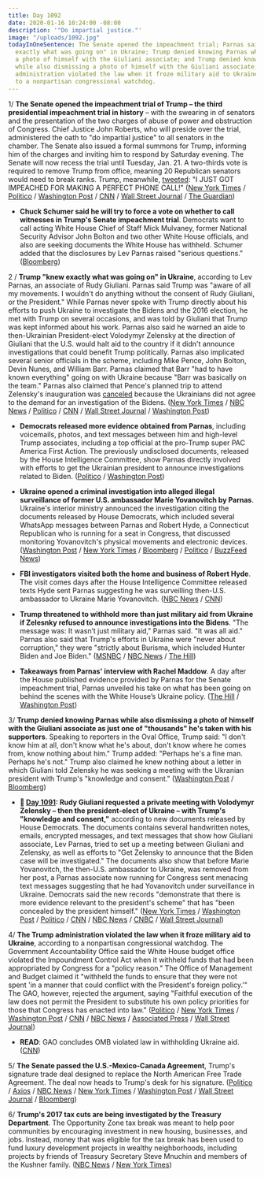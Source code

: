```yaml
---
title: Day 1092
date: 2020-01-16 10:24:00 -08:00
description: '"Do impartial justice."'
image: "/uploads/1092.jpg"
todayInOneSentence: The Senate opened the impeachment trial; Parnas said Trump "knew
  exactly what was going on" in Ukraine; Trump denied knowing Parnas while also dismissing
  a photo of himself with the Giuliani associate; and Trump denied knowing Parnas
  while also dismissing a photo of himself with the Giuliani associate; and the Trump
  administration violated the law when it froze military aid to Ukraine, according
  to a nonpartisan congressional watchdog.
---
```


1/ **The Senate opened the impeachment trial of Trump – the third presidential impeachment trial in history** – with the swearing in of senators and the presentation of the two charges of abuse of power and obstruction of Congress. Chief Justice John Roberts, who will preside over the trial, administered the oath to "do impartial justice" to all senators in the chamber. The Senate also issued a formal summons for Trump, informing him of the charges and inviting him to respond by Saturday evening. The Senate will now recess the trial until Tuesday, Jan. 21. A two-thirds vote is required to remove Trump from office, meaning 20 Republican senators would need to break ranks. Trump, meanwhile, [tweeted](https://twitter.com/realDonaldTrump/status/1217909231946477575): "I JUST GOT IMPEACHED FOR MAKING A PERFECT PHONE CALL!" ([New York Times](https://www.nytimes.com/2020/01/16/us/politics/trump-impeachment.html) / [Politico](https://www.politico.com/news/2020/01/16/mcconnell-pelosi-impeachment-articles-pens-099709) / [Washington Post](https://www.washingtonpost.com/politics/impeachment-trial-live-updates/2020/01/16/bfb641d6-37d5-11ea-bf30-ad313e4ec754_story.html) / [CNN](https://www.cnn.com/2020/01/16/politics/senate-impeachment-trial-starts/index.html) / [Wall Street Journal](https://www.wsj.com/articles/senators-to-be-sworn-in-as-trump-impeachment-trial-begins-11579177831) / [The Guardian](https://www.theguardian.com/us-news/live/2020/jan/16/trump-impeachment-trial-live-news-ukraine-pelosi-giuliani-latest-updates-senate-democrats))

* **Chuck Schumer said he will try to force a vote on whether to call witnesses in Trump's Senate impeachment trial**. Democrats want to call acting White House Chief of Staff Mick Mulvaney, former National Security Advisor John Bolton and two other White House officials, and also are seeking documents the White House has withheld. Schumer added that the disclosures by Lev Parnas raised "serious questions." ([Bloomberg](https://www.bloomberg.com/news/articles/2020-01-16/senators-to-be-sworn-in-by-chief-justice-impeachment-update))

2 / **Trump "knew exactly what was going on" in Ukraine**, according to Lev Parnas, an associate of Rudy Giuliani. Parnas said Trump was "aware of all my movements. I wouldn't do anything without the consent of Rudy Giuliani, or the President." While Parnas never spoke with Trump directly about his efforts to push Ukraine to investigate the Bidens and the 2016 election, he met with Trump on several occasions, and was told by Giuliani that Trump was kept informed about his work. Parnas also said he warned an aide to then-Ukrainian President-elect Volodymyr Zelensky at the direction of Giuliani that the U.S. would halt aid to the country if it didn't announce investigations that could benefit Trump politically. Parnas also implicated several senior officials in the scheme, including Mike Pence, John Bolton, Devin Nunes, and William Barr. Parnas claimed that Barr "had to have known everything" going on with Ukraine because "Barr was basically on the team." Parnas also claimed that Pence's planned trip to attend Zelensky's inauguration was [canceled](https://whatthefuckjusthappenedtoday.com/2019/10/04/day-988/#7-house-democrats-demanded-that-penc) because the Ukrainians did not agree to the demand for an investigation of the Bidens. ([New York Times](https://www.nytimes.com/2020/01/15/us/politics/lev-parnas-ukraine-trump-giuliani.html) / [NBC News](https://www.nbcnews.com/news/us-news/giuliani-associate-parnas-says-trump-knew-exactly-what-was-going-n1116731) / [Politico](https://www.politico.com/news/2020/01/15/lev-parnas-trump-knew-everything-099508) / [CNN](https://www.cnn.com/2020/01/15/politics/lev-parnas-trump-ukraine/index.html) / [Wall Street Journal](https://www.wsj.com/articles/house-impeachment-panels-release-documents-on-contacts-of-lev-parnas-11579141413) / [Washington Post](https://www.washingtonpost.com/politics/parnas-used-access-to-trumps-world-to-help-push-shadow-ukraine-effort-new-documents-show/2020/01/15/f350dd78-37f1-11ea-bf30-ad313e4ec754_story.html))

* **Democrats released more evidence obtained from Parnas**, including voicemails, photos, and text messages between him and high-level Trump associates, including a top official at the pro-Trump super PAC America First Action. The previously undisclosed documents, released by the House Intelligence Committee, show Parnas directly involved with efforts to get the Ukrainian president to announce investigations related to Biden. ([Politico](https://www.politico.com/news/2020/01/15/house-democrats-parnas-evidence-099413) / [Washington Post](https://www.washingtonpost.com/politics/parnas-used-access-to-trumps-world-to-help-push-shadow-ukraine-effort-new-documents-show/2020/01/15/f350dd78-37f1-11ea-bf30-ad313e4ec754_story.html))

* **Ukraine opened a criminal investigation into alleged illegal surveillance of former U.S. ambassador Marie Yovanovitch by Parnas**. Ukraine's interior ministry announced the investigation citing the documents released by House Democrats, which included several WhatsApp messages between Parnas and Robert Hyde, a Connecticut Republican who is running for a seat in Congress, that discussed monitoring Yovanovitch's physical movements and electronic devices. ([Washington Post](https://www.washingtonpost.com/world/europe/ukraine-opens-probe-into-possible-surveillance-of-us-ambassador-yovanovitch/2020/01/16/a5ae3e82-3862-11ea-a1ff-c48c1d59a4a1_story.html) / [New York Times](https://www.nytimes.com/2020/01/16/world/europe/ukraine-yovanovitch-investigation.html) / [Bloomberg](https://www.bloomberg.com/news/articles/2020-01-16/ukraine-probes-alleged-yovanovitch-surveillance-and-burisma-hack) / [Politico](https://www.politico.eu/article/ukraine-probes-possible-surveillance-of-us-ambassador/) / [BuzzFeed News](https://www.buzzfeednews.com/article/christopherm51/ukraine-impeachment-lev-parnas-marie-yovanovitch))

* **FBI investigators visited both the home and business of Robert Hyde**. The visit comes days after the House Intelligence Committee released texts Hyde sent Parnas suggesting he was surveilling then-U.S. ambassador to Ukraine Marie Yovanovitch. ([NBC News](https://www.nbcnews.com/politics/trump-impeachment-inquiry/fbi-visits-robert-hyde-s-home-office-after-he-s-n1117181) / [CNN](https://www.cnn.com/2020/01/16/politics/fbi-robert-hyde/))

* **Trump threatened to withhold more than just military aid from Ukraine if Zelesnky refused to announce investigations into the Bidens**. "The message was: It wasn’t just military aid," Parnas said. "It was all aid." Parnas also said that Trump's efforts in Ukraine were "never about corruption," they were "strictly about Burisma, which included Hunter Biden and Joe Biden." ([MSNBC](https://www.msnbc.com/msnbc/watch/lev-parnas-on-maddow-everybody-was-in-the-loop-76876869606) / [NBC News](https://www.nbcnews.com/news/us-news/giuliani-associate-parnas-says-trump-knew-exactly-what-was-going-n1116731) / [The Hill](https://thehill.com/homenews/administration/478528-parnas-reveals-new-accusations-against-trump-in-maddow-interview))

* **Takeaways from Parnas' interview with Rachel Maddow**. A day after the House published evidence provided by Parnas for the Senate impeachment trial, Parnas unveiled his take on what has been going on behind the scenes with the White House’s Ukraine policy. ([The Hill](https://thehill.com/homenews/administration/478528-parnas-reveals-new-accusations-against-trump-in-maddow-interview) / [Washington Post](https://www.washingtonpost.com/politics/2020/01/16/4-takeaways-lev-parnas-interviews-revelations/))

3/ **Trump denied knowing Parnas while also dismissing a photo of himself with the Giuliani associate as just one of "thousands" he's taken with his supporters**. Speaking to reporters in the Oval Office, Trump said: "I don't know him at all, don't know what he's about, don't know where he comes from, know nothing about him." Trump added: "Perhaps he's a fine man. Perhaps he's not." Trump also claimed he knew nothing about a letter in which Giuliani told Zelensky he was seeking a meeting with the Ukranian president with Trump's "knowledge and consent." ([Washington Post](https://www.washingtonpost.com/politics/impeachment-trial-live-updates/2020/01/16/bfb641d6-37d5-11ea-bf30-ad313e4ec754_story.html#link-44ZZYSZP2Y4VVDJQRVJZNG6E7E) / [Bloomberg](https://www.bloomberg.com/news/articles/2020-01-16/trump-says-he-doesn-t-know-parnas-despite-multiple-pictures))

* **📌 [Day 1091](https://whatthefuckjusthappenedtoday.com/2020/01/15/day-1091/#2-rudy-giuliani-requested-a-private): Rudy Giuliani requested a private meeting with Volodymyr Zelensky – then the president-elect of Ukraine – with Trump's "knowledge and consent,"** according to new documents released by House Democrats. The documents contains several handwritten notes, emails, encrypted messages, and text messages that show how Giuliani associate, Lev Parnas, tried to set up a meeting between Giuliani and Zelensky, as well as efforts to "Get Zelensky to announce that the Biden case will be investigated." The documents also show that before Marie Yovanovitch, the then-U.S. ambassador to Ukraine, was removed from her post, a Parnas associate now running for Congress sent menacing text messages suggesting that he had Yovanovitch under surveillance in Ukraine. Democrats said the new records "demonstrate that there is more evidence relevant to the president's scheme" that has "been concealed by the president himself." ([New York Times](https://www.nytimes.com/2020/01/14/us/politics/trump-impeachment-articles.html) / [Washington Post](https://www.washingtonpost.com/politics/ukraine-prosecutor-offered-information-related-to-biden-in-exchange-for-ambassadors-ouster-newly-released-materials-show/2020/01/14/cc45d19e-371e-11ea-9541-9107303481a4_story.html) / [Politico](https://www.politico.com/news/2020/01/14/house-dems-release-new-impeachment-evidence-related-to-indicted-giuliani-associate-098854) / [CNN](https://www.cnn.com/2020/01/14/politics/lev-parnas-documents-house-investigators/index.html) / [NBC News](https://www.nbcnews.com/politics/trump-impeachment-inquiry/giuliani-sought-private-meeting-ukrainian-president-documents-show-n1115691) / [CNBC](https://www.cnbc.com/2020/01/14/trump-impeachment-evidence-giuliani-requested-meeting-with-ukraine-president.html) / [Wall Street Journal](https://www.wsj.com/articles/new-documents-from-giuliani-associate-parnas-submitted-for-impeachment-trial-11579048547))

4/ **The Trump administration violated the law when it froze military aid to Ukraine**, according to a nonpartisan congressional watchdog. The Government Accountability Office said the White House budget office violated the Impoundment Control Act when it withheld funds that had been appropriated by Congress for a "policy reason." The Office of Management and Budget claimed it "withheld the funds to ensure that they were not spent 'in a manner that could conflict with the President's foreign policy.'" The GAO, however, rejected the argument, saying "Faithful execution of the law does not permit the President to substitute his own policy priorities for those that Congress has enacted into law." ([Politico](https://www.politico.com/news/2020/01/16/white-house-violated-the-law-by-freezing-ukraine-aid-gao-says-099682) / [New York Times](https://www.nytimes.com/2020/01/16/us/politics/gao-trump-ukraine.html) / [Washington Post](https://www.washingtonpost.com/business/economy/white-house-hold-on-ukraine-aid-violated-federal-law-congressional-watchdog-says/2020/01/16/060ea7aa-37a3-11ea-9c01-d674772db96b_story.html) / [CNN](https://www.cnn.com/2020/01/16/politics/gao-report-administration-violated-law-withholding-aid/) / [NBC News](https://www.nbcnews.com/politics/trump-impeachment-inquiry/ukraine-aid-hold-violated-law-government-accountability-office-n1117031) / [Associated Press](https://apnews.com/9127109f325778490fd40c5f98be1817) / [Wall Street Journal](https://www.wsj.com/articles/hold-on-ukraine-aid-violated-law-nonpartisan-watchdog-finds-11579187146))

* **READ**: GAO concludes OMB violated law in withholding Ukraine aid. ([CNN](https://www.cnn.com/2020/01/16/politics/ukraine-aid-gao-omb-violation-read/index.html))

5/ **The Senate passed the U.S.-Mexico-Canada Agreement**, Trump's signature trade deal designed to replace the North American Free Trade Agreement. The deal now heads to Trump's desk for his signature. ([Politico](https://www.politico.com/news/2020/01/16/senate-passes-usmca-in-major-win-for-trump-099744) / [Axios](https://www.axios.com/senate-passes-usmca-free-trade-nafta-c694d15f-80c6-4f90-8c79-1767579a72be.html) / [NBC News](https://www.nbcnews.com/politics/congress/senate-passes-new-north-american-trade-deal-trump-priority-n1117191) / [New York Times](https://www.nytimes.com/2020/01/16/us/politics/usmca-vote.html) / [Washington Post](https://www.washingtonpost.com/us-policy/2020/01/16/senate-approves-new-usmca-trade-deal-with-canada-mexico/) / [Wall Street Journal](https://www.wsj.com/articles/senate-expected-to-pass-usmca-new-north-american-trade-pact-11579185138) / [Bloomberg](https://www.bloomberg.com/news/articles/2020-01-16/senate-passes-usmca-giving-trump-a-win-before-impeachment-trial))

6/ **Trump's 2017 tax cuts are being investigated by the Treasury Department**. The Opportunity Zone tax break was meant to help poor communities by encouraging investment in new housing, businesses, and jobs. Instead, money that was eligible for the tax break has been used to fund luxury development projects in wealthy neighborhoods, including projects by friends of Treasury Secretary Steve Mnuchin and members of the Kushner family. ([NBC News](https://www.nbcnews.com/politics/donald-trump/treasury-s-internal-watchdog-probing-trump-administration-opportunity-zone-program-n1116716) / [New York Times](https://www.nytimes.com/2020/01/15/business/trump-opportunity-zone-investigation.html))